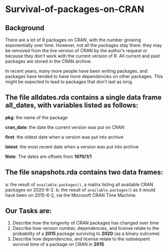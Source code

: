 # Survival-of-packages-on-CRAN
## Background
There are a lot of R packages on CRAN, with the number growing exponentially over time. However, not all the packages stay there: they may be removed from the live version of CRAN by the author’s request or because they don’t work with the current version of R. All current and past packages are stored in the
CRAN archive.

In recent years, many more people have been writing packages, and packages have tended to have more dependencies on other packages. This might be expected to lead to packages that don’t last as long.

## The file alldates.rda contains a single data frame all_dates, with variables listed as follows:

**pkg**: the name of the package

**cran_date**: the date the current version was put on CRAN

**first**: the oldest date when a version was put into archive

**latest**: the most recent date when a version was put into archive

**Note**: The dates are offsets from **1970/1/1**

## The file snapshots.rda contains two data frames:
a: the result of `available.packages()`, a matrix listing all available CRAN packages on 2020-6-2.
b: the result of `available.packages(`) as it would have been on 2015-6-2, via the Microsoft CRAN Time
Machine.

## Our Tasks are:
1. Describe how the longevity of CRAN packages has changed over time
2. Describe how version number, dependencies, and license relate to the probability of a **2015** package surviving to **2020** (as a binary outcome)
3. Describe how dependencies, and license relate to the subsequent survival time of a package on CRAN in **2015**
